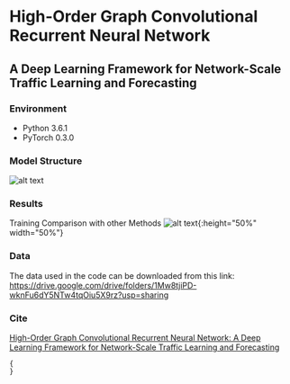 # High-Order Graph Convolutional Recurrent Neural Network
## A Deep Learning Framework for Network-Scale Traffic Learning and Forecasting

###

### Environment
* Python 3.6.1
* PyTorch 0.3.0

### Model Structure
![alt text](https://github.com/zhiyongc/GraphConvolutionalLSTM/blob/master/Images/HGC-LSTM.png)


### Results
Training Comparison with other Methods
![alt text](https://github.com/zhiyongc/GraphConvolutionalLSTM/blob/master/Images/Training_Compare_Model.png){:height="50%" width="50%"}

### Data 
The data used in the code can be downloaded from this link: https://drive.google.com/drive/folders/1Mw8tjiPD-wknFu6dY5NTw4tqOiu5X9rz?usp=sharing

### Cite
[High-Order Graph Convolutional Recurrent Neural Network: A Deep Learning Framework for Network-Scale Traffic Learning and Forecasting](https://arxiv.org/abs/1802.07007)
```
{
}
```


